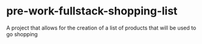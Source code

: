 # pre-work-fullstack-shopping-list
A project that allows for the creation of a list of products that will be used to go shopping
